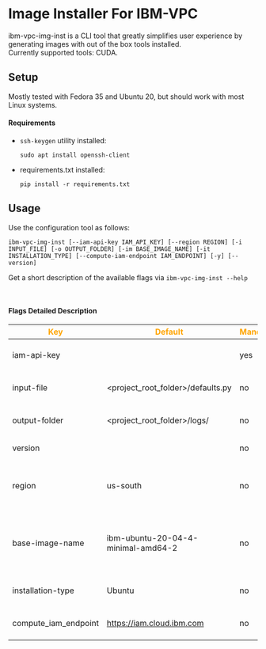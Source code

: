 # Image Installer For IBM-VPC

ibm-vpc-img-inst is a CLI tool that greatly simplifies user experience by generating images with out of the box tools installed.  
Currently supported tools: CUDA.

## Setup

Mostly tested with Fedora 35 and Ubuntu 20, but should work with most Linux systems.   
#### Requirements
- `ssh-keygen` utility installed:
    ```
    sudo apt install openssh-client
    ```
- requirements.txt installed: 
    ```
    pip install -r requirements.txt
    ```

## Usage
Use the configuration tool as follows:

```
ibm-vpc-img-inst [--iam-api-key IAM_API_KEY] [--region REGION] [-i INPUT_FILE] [-o OUTPUT_FOLDER] [-im BASE_IMAGE_NAME] [-it INSTALLATION_TYPE] [--compute-iam-endpoint IAM_ENDPOINT] [-y] [--version] 
```

Get a short description of the available flags via ```ibm-vpc-img-inst --help```

<br/>

#### Flags Detailed Description

<!--- <img width=125/> is used in the following table to create spacing --->
 |<span style="color:orange">Key|<span style="color:orange">Default|<span style="color:orange">Mandatory|<span style="color:orange">Additional info|
 |---|---|---|---|
 | iam-api-key   | |yes|IBM Cloud API key. To generate a new API Key adhere to the following [guide](https://www.ibm.com/docs/en/spectrumvirtualizecl/8.1.3?topic=installing-creating-api-key)
 | input-file    |<project_root_folder>/defaults.py| no | Existing config file to be used as a template in the configuration process |
 | output-folder   |<project_root_folder>/logs/ | no |Path to folder storing IDs of resources created by this program and installation logs |
 | version       | | no |Returns ibm-ray-config's package version|
 |region| us-south| no|Geographical location for deployment and scope for available resources by the IBM-VPC service. Regions are listed <a href="https://cloud.ibm.com/docs/vpc?topic=vpc-creating-a-vpc-in-a-different-region&interface=cli"> here</a>. |
 |base-image-name| ibm-ubuntu-20-04-4-minimal-amd64-2| no| Prefix of an image name from your account, on which the produced image will be based. Could be either an IBM stock image as explained [here](https://cloud.ibm.com/docs/vpc?topic=vpc-about-images) or a custom image.|
  | installation-type| Ubuntu | no |Type of CUDA installation to use, e.g. Ubuntu, Fedora, RHEL.|
 compute_iam_endpoint|https://iam.cloud.ibm.com|no|Alternative IAM endpoint url for the cloud provider, e.g. https://iam.test.cloud.ibm.com|

